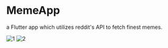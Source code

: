 # MemeApp
a Flutter app which utilizes reddit's API to fetch finest memes.

![1](https://github.com/user-attachments/assets/10a0d8ab-a9da-43ad-b81b-b8237f14edb3)
![2](https://github.com/user-attachments/assets/c626d417-1075-49c2-9fc6-d8ba48e322eb)
